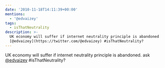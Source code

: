 ```yaml
---
date: '2010-11-18T14:11:39+00:00'
mentions:
  - '@edvaizey'
tags:
  - isThatNeutrality
description: >-
  UK economy will suffer if internet neutrality principle is abandoned.  ask
  [@edvaizey](https://twitter.com/@edvaizey) #isThatNeutrality?
---
```

UK economy will suffer if internet neutrality principle is abandoned.  ask [@edvaizey](https://twitter.com/@edvaizey) #isThatNeutrality?
